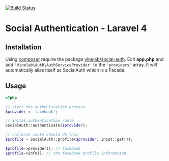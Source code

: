 [![Build Status](https://travis-ci.org/Vinelab/social-auth.png?branch=3.0.0-dev)](https://travis-ci.org/Vinelab/social-auth)
# Social Authentication - Laravel 4

## Installation
Using [composer](http://getcomposer.org) require the package [vinelab/social-auth](https://packagist.org/packages/vinelab/social-auth).
Edit **app.php** and add ```'Vinelab\Auth\AuthServiceProvider'``` to the ```'providers'``` array.
It will automatically alias itself as SocialAuth which is a Facade.

## Usage
```php
<?php

// start the authentication process
$provider = 'facebook';

// inital authentication route
SocialAuth::authenticate($provider);

// callback route should do this
$profile = SocialAuth::profile($provider, Input::get());

$profile->provider(); // facebook
$profile->info(); // the facebook profile information
```

